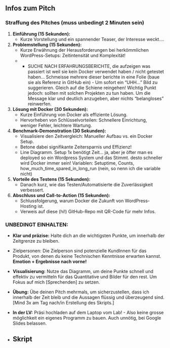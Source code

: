 ## Infos zum Pitch

### Straffung des Pitches (muss unbedingt 2 Minuten sein)

1. **Einführung (15 Sekunden):**
    - Kurze Vorstellung und ein spannender Teaser, der Interesse weckt….
2. **Problemstellung (15 Sekunden):**
    - Kurze Erwähnung der Herausforderungen bei herkömmlichen WordPress-Setups: Zeitintensität und Komplexität!
    - - SUCHE NACH ERFAHRUNGSBERICHTE, die aufzeigen was passiert ist weil sie kein Docker verwendet haben / nicht getestet haben… Schmeisse mehrere dieser berichte in eine Folie (baue sie als Referenz in GitHub ein) - Um sofort ein “UHH…” Bild zu suggerieren. Gleich auf die Schiene reingehen! Wichtig Punkt jedoch: sollten mit solchen Projekten zu tun haben. Um die Message klar und deutlich anzugeben, aber nichts “belangloses” reinwerfen.
3. **Lösung mit Docker (30 Sekunden):**
    - Kurze Einführung von Docker als effiziente Lösung.
    - Hervorheben von Schlüsselvorteilen: Schnellere Einrichtung, weniger Fehler, leichtere Wartung.
4. **Benchmark-Demonstration (30 Sekunden):**
    - Visualisiere den Zeitvergleich: Manueller Aufbau vs. ein Docker Setup.
    - Betone dabei signifikante Zeitersparnis und Effizienz!
    - Line Diagramm. Setup 1x benötigt Zeit... ja, aber je öfter man es deployed so ein Wordpress System und das Stimmt. desto schneller wird Docker immer sein! Variablen: Setuptime, Counts, how_much_time_spared_in_long_run (nein, so nenn ich die variable nicht)
5. **Vorteile des Testens (15 Sekunden):**
    - Danach kurz, wie das Testen/Automatisierte die Zuverlässigkeit verbessert.
6. **Abschluss und Call-to-Action (15 Sekunden):**
    - Schlussfolgerung, warum Docker die Zukunft von WordPress-Hosting ist.
    - Verweis auf diese (hi!) GitHub-Repo mit QR-Code für mehr Infos.
    

### UNBEDINGT EINHALTEN:

- **Klar und präzise:** Halte dich an die wichtigsten Punkte, um innerhalb der Zeitgrenze zu bleiben.
- Zielpersonen: Die Zielperson sind potenzielle KundInnen für das Produkt, von denen du keine Technischen Kenntnisse erwarten kannst. **Emotion + Ergebnisse nach vorne!**
- **Visualisierung:** Nutze das Diagramm, um deine Punkte schnell und effektiv zu vermitteln für das Quantitative und Bilder für den rest. Um Fokus auf mich [Sprechenden] zu setzen.
- **Übung:** Übe deinen Pitch mehrmals, um sicherzustellen, dass ich innerhalb der Zeit bleib und die Aussagen flüssig und überzeugend sind. [Mind 3x am Tag nach/in Erstellung des Skripts.]
- **In der LV:** Präsi hochladen auf dem Laptop vom Lab! - Also keine grosse möglichkeit ein eigenes Programm zu bauen. Auch unnötig, bei Google Slides belassen.

- ## Skript
